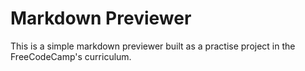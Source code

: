 # Markdown Previewer

This is a simple markdown previewer built as a practise project in the FreeCodeCamp's curriculum.
